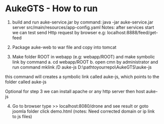 # AukeGTS - How to run

1. build and run auke-service.jar by command:  java -jar auke-service.jar server src/main/resources/app-config.yaml
Notes: after services start we can test send Http request by browser e.g: localhost:8888/feed/get-feed

2. Package auke-web to war file and copy into tomcat


3. Make folder ROOT in webapp (e.g: webapp/ROOT) and make symbolic link by command 
  a. cd webapp/ROOT
  b. open cmn by administrator and run command mklink /D auke-js D:\pathtoyourrepo\AukeGTS\auke-js

this command will creates a symbolic link called auke-js, which points to the folder called auke-js
 
Optional for step 3 we can install apache or any http server then host auke-js  

4. Go to browser type >> localhost:8080/drone and see result or goto joomla folder click demo.html (notes: Need corrected domain or ip link to js files)
